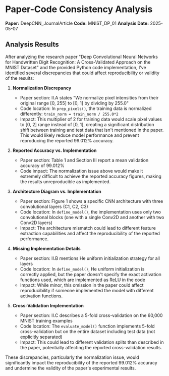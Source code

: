 # Paper-Code Consistency Analysis

**Paper:** DeepCNN_JournalArticle
**Code:** MNIST_DP_01
**Analysis Date:** 2025-05-07

## Analysis Results

After analyzing the research paper "Deep Convolutional Neural Networks for Handwritten Digit Recognition: A Cross-Validated Approach on the MNIST Dataset" and the provided Python code implementation, I've identified several discrepancies that could affect reproducibility or validity of the results:

1. **Normalization Discrepancy**
   - Paper section: II.A states "We normalize pixel intensities from their original range [0, 255] to [0, 1] by dividing by 255.0"
   - Code location: In `prep_pixels()`, the training data is normalized differently: `train_norm = train_norm / 255.0*2`
   - Impact: This multiplier of 2 for training data would scale pixel values to [0, 2] range instead of [0, 1], creating a significant distribution shift between training and test data that isn't mentioned in the paper. This would likely reduce model performance and prevent reproducing the reported 99.012% accuracy.

2. **Reported Accuracy vs. Implementation**
   - Paper section: Table 1 and Section III report a mean validation accuracy of 99.012%
   - Code impact: The normalization issue above would make it extremely difficult to achieve the reported accuracy figures, making the results unreproducible as implemented.

3. **Architecture Diagram vs. Implementation**
   - Paper section: Figure 1 shows a specific CNN architecture with three convolutional layers (C1, C2, C3)
   - Code location: In `define_model()`, the implementation uses only two convolutional blocks (one with a single Conv2D and another with two Conv2D layers)
   - Impact: The architecture mismatch could lead to different feature extraction capabilities and affect the reproducibility of the reported performance.

4. **Missing Implementation Details**
   - Paper section: II.B mentions He uniform initialization strategy for all layers
   - Code location: In `define_model()`, He uniform initialization is correctly applied, but the paper doesn't specify the exact activation functions used, which are implemented as ReLU in the code
   - Impact: While minor, this omission in the paper could affect reproducibility if someone implemented the model with different activation functions.

5. **Cross-Validation Implementation**
   - Paper section: II.C describes a 5-fold cross-validation on the 60,000 MNIST training examples
   - Code location: The `evaluate_model()` function implements 5-fold cross-validation but on the entire dataset including test data (not explicitly separated)
   - Impact: This could lead to different validation splits than described in the paper, potentially affecting the reported cross-validation results.

These discrepancies, particularly the normalization issue, would significantly impact the reproducibility of the reported 99.012% accuracy and undermine the validity of the paper's experimental results.